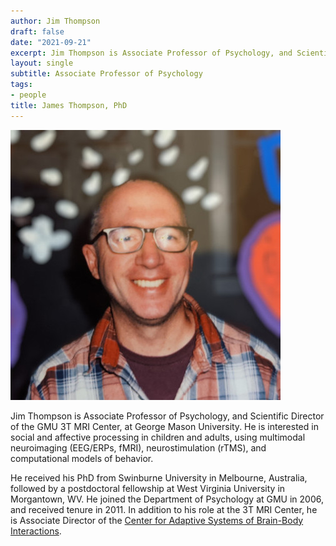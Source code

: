 ```yaml
---
author: Jim Thompson
draft: false
date: "2021-09-21"
excerpt: Jim Thompson is Associate Professor of Psychology, and Scientific Director of the GMU 3T MRI Center, at George Mason University. He is interested in social and affective processing in children and adults, using multimodal neuroimaging (EEG/ERPs, fMRI), neurostimulation (rTMS), and computational models of behavior.
layout: single
subtitle: Associate Professor of Psychology
tags:
- people
title: James Thompson, PhD
---
```


![Picture of Jim](jim.jpg)

Jim Thompson is Associate Professor of Psychology, and Scientific Director of the GMU 3T MRI Center, at George Mason University. He is interested in social and affective processing in children and adults, using multimodal neuroimaging (EEG/ERPs, fMRI), neurostimulation (rTMS), and computational models of behavior.

He received his PhD from Swinburne University in Melbourne, Australia, followed by a postdoctoral fellowship at West Virginia University in Morgantown, WV. He joined the Department of Psychology at GMU in 2006, and received tenure in 2011. In addition to his role at the 3T MRI Center, he is Associate Director of the [Center for Adaptive Systems of Brain-Body Interactions](casbbi.gmu.edu).

